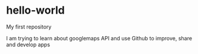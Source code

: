 # hello-world
My first repository

I am trying to learn about googlemaps API and use Github to improve, share and develop apps
